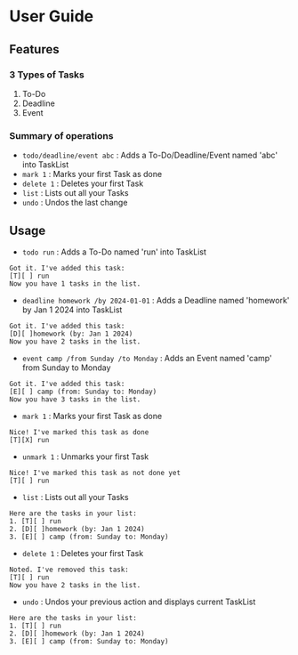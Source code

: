 # User Guide

## Features
### 3 Types of Tasks
1. To-Do
2. Deadline
3. Event

### Summary of operations
- `todo/deadline/event abc` : Adds a To-Do/Deadline/Event named 'abc' into TaskList
- `mark 1` : Marks your first Task as done
- `delete 1` : Deletes your first Task
- `list` : Lists out all your Tasks
- `undo` : Undos the last change


## Usage

- `todo run` : Adds a To-Do named 'run' into TaskList
```
Got it. I've added this task:
[T][ ] run
Now you have 1 tasks in the list.
```

- `deadline homework /by 2024-01-01` : Adds a Deadline named 'homework' by Jan 1 2024 into TaskList
```
Got it. I've added this task:
[D][ ]homework (by: Jan 1 2024)
Now you have 2 tasks in the list.
```

- `event camp /from Sunday /to Monday` : Adds an Event named 'camp' from Sunday to Monday
```
Got it. I've added this task:
[E][ ] camp (from: Sunday to: Monday)
Now you have 3 tasks in the list.
```

- `mark 1` : Marks your first Task as done
```
Nice! I've marked this task as done
[T][X] run
```

- `unmark 1` : Unmarks your first Task
```
Nice! I've marked this task as not done yet
[T][ ] run
```

- `list` : Lists out all your Tasks
```
Here are the tasks in your list:
1. [T][ ] run
2. [D][ ]homework (by: Jan 1 2024)
3. [E][ ] camp (from: Sunday to: Monday)
```

- `delete 1` : Deletes your first Task
```
Noted. I've removed this task:
[T][ ] run
Now you have 2 tasks in the list.
```

- `undo` : Undos your previous action and displays current TaskList
```
Here are the tasks in your list:
1. [T][ ] run
2. [D][ ]homework (by: Jan 1 2024)
3. [E][ ] camp (from: Sunday to: Monday)
```
